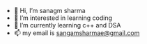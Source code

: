 - 👋 Hi, I’m sanagm sharma
- 👀 I’m interested in learning coding
- 🌱 I’m currently learning c++ and DSA
- 📫 my email is sangamsharmae@gmail.com

<!---
sangam4u/sangam4u is a ✨ special ✨ repository because its `README.md` (this file) appears on your GitHub profile.
You can click the Preview link to take a look at your changes.
--->
